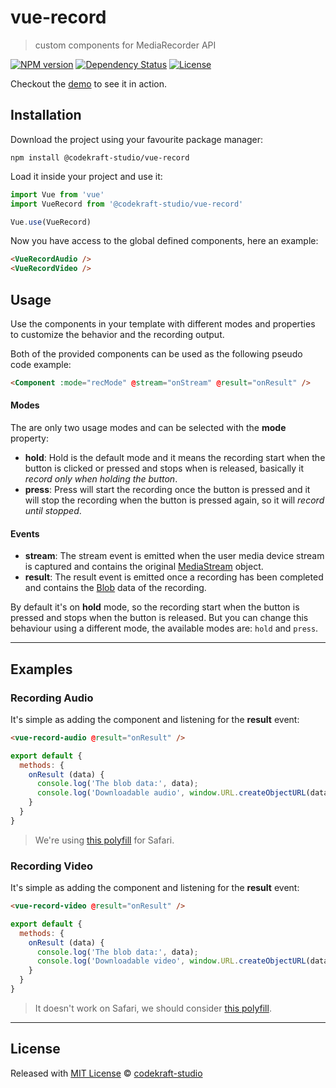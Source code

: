 # vue-record

> custom components for MediaRecorder API

[![NPM version][npm-image]][npm-url] [![Dependency Status][daviddm-image]][daviddm-url] [![License][license-image]][license-url]

Checkout the [demo](https://codekraft-studio.github.io/vue-record/) to see it in action.

## Installation

Download the project using your favourite package manager:

```
npm install @codekraft-studio/vue-record
```

Load it inside your project and use it:

```js
import Vue from 'vue'
import VueRecord from '@codekraft-studio/vue-record'

Vue.use(VueRecord)
```

Now you have access to the global defined components, here an example:

```html
<VueRecordAudio />
<VueRecordVideo />
```

## Usage

Use the components in your template with different modes and properties to customize the behavior and the recording output.

Both of the provided components can be used as the following pseudo code example:

```html
<Component :mode="recMode" @stream="onStream" @result="onResult" />
```

#### Modes

The are only two usage modes and can be selected with the __mode__ property:

* __hold__: Hold is the default mode and it means the recording start when the button is clicked or pressed and stops when is released, basically it _record only when holding the button_.
* __press__: Press will start the recording once the button is pressed and it will stop the recording when the button is pressed again, so it will _record until stopped_.

#### Events

* __stream__: The stream event is emitted when the user media device stream is captured and contains the original [MediaStream](https://developer.mozilla.org/en-US/docs/Web/API/MediaStream) object.
* __result__: The result event is emitted once a recording has been completed and contains the [Blob](https://developer.mozilla.org/en-US/docs/Web/API/Blob) data of the recording.

By default it's on __hold__ mode, so the recording start when the button is pressed and stops when the button is released.
But you can change this behaviour using a different mode, the available modes are: `hold` and `press`.

---

## Examples

### Recording Audio

It's simple as adding the component and listening for the __result__ event:

```html
<vue-record-audio @result="onResult" />
```

```js
export default {
  methods: {
    onResult (data) {
      console.log('The blob data:', data);
      console.log('Downloadable audio', window.URL.createObjectURL(data));
    }
  }
}
```

> We're using [this polyfill](https://github.com/kbumsik/opus-media-recorder) for Safari.

### Recording Video

It's simple as adding the component and listening for the __result__ event:

```html
<vue-record-video @result="onResult" />
```

```js
export default {
  methods: {
    onResult (data) {
      console.log('The blob data:', data);
      console.log('Downloadable video', window.URL.createObjectURL(data));
    }
  }
}
```

> It doesn't work on Safari, we should consider [this polyfill](https://github.com/CameraKit/webm-media-recorder).

---

## License

Released with [MIT License](./LICENSE) © [codekraft-studio](https://github.com/codekraft-studio)


[npm-image]: https://badge.fury.io/js/%40codekraft-studio%2Fvue-record.svg
[npm-url]: https://npmjs.org/package/@codekraft-studio/vue-record

[daviddm-image]: https://david-dm.org/codekraft-studio/vue-record.svg?theme=shields.io
[daviddm-url]: https://david-dm.org/codekraft-studio/vue-record

[license-url]: https://github.com/codekraft-studio/vue-record/blob/master/LICENSE
[license-image]: https://img.shields.io/badge/license-MIT-blue.svg
